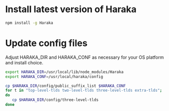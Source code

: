 # Install latest version of Haraka

```sh
npm install -g Haraka
```

# Update config files
Adjust HARAKA_DIR and HARAKA_CONF as necessary for your OS platform and install choice.

```sh
export HARAKA_DIR=/usr/local/lib/node_modules/Haraka
export HARAKA_CONF=/usr/local/haraka/config

cp $HARAKA_DIR/config/public_suffix_list $HARAKA_CONF
for t in "top-level-tlds two-level-tlds three-level-tlds extra-tlds";
do
   cp $HARAKA_DIR/config/three-level-tlds
done
```